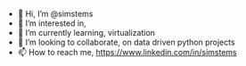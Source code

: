 - 👋 Hi, I’m @simstems
- 👀 I’m interested in, 
- 🌱 I’m currently learning, virtualization
- 💞️ I’m looking to collaborate, on data driven python projects
- 📫 How to reach me, https://www.linkedin.com/in/simstems

<!---
simstems/simstems is a ✨ special ✨ repository because its `README.md` (this file) appears on your GitHub profile.
You can click the Preview link to take a look at your changes.
--->
